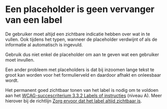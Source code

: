 <!-- @license CC0-1.0 -->

# Een placeholder is geen vervanger van een label

De gebruiker moet altijd een zichtbare indicatie hebben over wat in te vullen. Ook tijdens het typen, wanneer de placeholder verdwijnt of als de informatie al automatisch is ingevuld.

Gebruik dus niet enkel de placeholder om aan te geven wat een gebruiker moet invullen.

Een ander probleem met placeholders is dat bij inzoomen lange tekst te groot kan worden voor het formulierveld en daardoor afhakt en onleesbaar wordt.

Het permanent goed zichtbaar tonen van het label is nodig om te voldoen aan het [WCAG-succescriterium 3.3.2 Labels of instructies](/wcag/3.3.2) (niveau A). Meer hierover bij de richtlijn [Zorg ervoor dat het label altijd zichtbaar is](/richtlijnen/formulieren/placeholders/niet-als-label).
